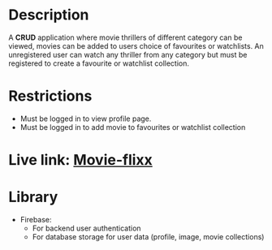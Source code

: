 # Description
A **CRUD** application where movie thrillers of different category can be viewed, movies can be added to users choice of favourites or watchlists.
An unregistered user can watch any thriller from any category but must be registered to create a favourite or watchlist collection.

# Restrictions
- Must be logged in to view profile page.
- Must be logged in to add movie to favourites or watchlist collection

# Live link: [Movie-flixx](https://www.movie-flixx.netlify.app)

# Library
- Firebase:
  - For backend user authentication
  - For database storage for user data (profile, image, movie collections)


